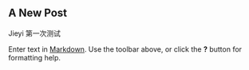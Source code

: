 ## A New Post

Jieyi 第一次测试

Enter text in [Markdown](http://daringfireball.net/projects/markdown/). Use the toolbar above, or click the **?** button for formatting help.

